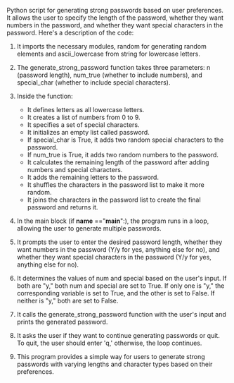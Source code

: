 Python script for generating strong passwords based on user preferences. It allows the user to specify the length of the password, whether they want numbers in the password, and whether they want special characters in the password. Here's a description of the code:

1) It imports the necessary modules, random for generating random elements and ascii_lowercase from string for lowercase letters.

2) The generate_strong_password function takes three parameters: n (password length), num_true (whether to include numbers), and special_char (whether to include special characters).

3) Inside the function:
    - It defines letters as all lowercase letters.
    - It creates a list of numbers from 0 to 9.
    - It specifies a set of special characters.
    - It initializes an empty list called password.
    - If special_char is True, it adds two random special characters to the password.
    - If num_true is True, it adds two random numbers to the password.
    - It calculates the remaining length of the password after adding numbers and special characters.
    - It adds the remaining letters to the password.
    - It shuffles the characters in the password list to make it more random.
    - It joins the characters in the password list to create the final password and returns it.
4) In the main block (if __name__ =="__main__":), the program runs in a loop, allowing the user to generate multiple passwords.

5) It prompts the user to enter the desired password length, whether they want numbers in the password (Y/y for yes, anything else for no), and whether they want special characters in the password (Y/y for yes, anything else for no).

6) It determines the values of num and special based on the user's input. If both are "y," both num and special are set to True. If only one is "y," the corresponding variable is set to True, and the other is set to False. If neither is "y," both are set to False.

7) It calls the generate_strong_password function with the user's input and prints the generated password.

8) It asks the user if they want to continue generating passwords or quit. To quit, the user should enter 'q,' otherwise, the loop continues.

9) This program provides a simple way for users to generate strong passwords with varying lengths and character types based on their preferences.






